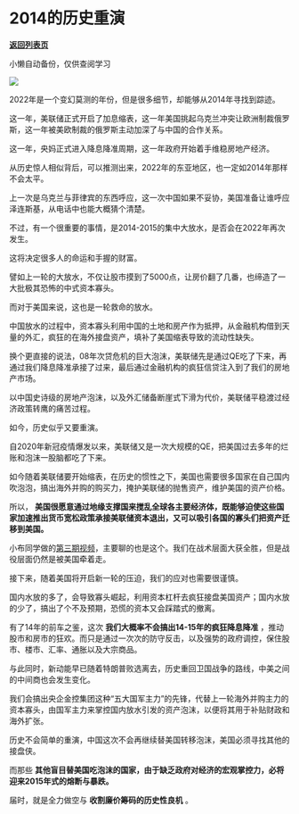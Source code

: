 # 2014的历史重演

[**返回列表页**](/gzh/政事堂2019)

小懒自动备份，仅供查阅学习

![](https://mmbiz.qpic.cn/mmbiz_jpg/rxhS23yu8cOmv5uCGlJTQwibXswgVWdQJg1ibfmYIkPm3ULibMOE97d9VMK2iaH3ElL5J2lSJOmyygwJqMtKWhlGGw/640?wx_fmt=jpeg)

  

2022年是一个变幻莫测的年份，但是很多细节，却能够从2014年寻找到踪迹。  

  

这一年，美联储正式开启了加息缩表，这一年美国挑起乌克兰冲突让欧洲制裁俄罗斯，这一年被美欧制裁的俄罗斯主动加深了与中国的合作关系。  

  

这一年，央妈正式进入降息降准周期，这一年政府开始着手维稳房地产经济。

  

从历史惊人相似背后，可以推测出来，2022年的东亚地区，也一定如2014年那样不会太平。

  

上一次是乌克兰与菲律宾的东西呼应，这一次中国如果不妥协，美国准备让谁呼应泽连斯基，从电话中也能大概猜个清楚。

  

不过，有一个很重要的事情，是2014-2015的集中大放水，是否会在2022年再次发生。  

  

这将决定很多人的命运和手握的财富。

  

譬如上一轮的大放水，不仅让股市摸到了5000点，让房价翻了几番，也缔造了一大批极其恐怖的中式资本寡头。

  

而对于美国来说，这也是一轮救命的放水。

  

中国放水的过程中，资本寡头利用中国的土地和房产作为抵押，从金融机构借到天量的外汇，疯狂的在海外接盘资产，填补了美国缩表导致的流动性缺失。

  

换个更直接的说法，08年次贷危机的巨大泡沫，美联储先是通过QE吃了下来，再通过我们降息降准承接了过来，最后通过金融机构的疯狂信贷注入到了我们的房地产市场。

  

以中国史诗级的房地产泡沫，以及外汇储备断崖式下滑为代价，美联储平稳渡过经济政策转鹰的痛苦过程。

  

如今，历史似乎又要重演。

  

自2020年新冠疫情爆发以来，美联储又是一次大规模的QE，把美国过去多年的烂账和泡沫一股脑都吃了下来。

  

如今随着美联储要开始缩表，在历史的惯性之下，美国也需要很多国家在自己国内吹泡泡，搞出海外并购的购买力，掩护美联储的抛售资产，维护美国的资产价格。

  

所以，
**美国很愿意通过地缘支撑国来搅乱全球各主要经济体，既能够迫使这些国家加速推出货币宽松政策承接美联储资本退出，又可以吸引各国的寡头们把资产迁移到美国。**  

  

小布同学做的[第三期视频](https://mp.weixin.qq.com/s?__biz=Mzg3MDMwNDIyOA==&mid=2247485709&idx=1&sn=7ad1752fed0370787e1ef8c5b06487ce&scene=21#wechat_redirect)，主要聊的也是这个。我们在战术层面大获全胜，但是战役层面仍然是被美国牵着走。  

  

接下来，随着美国将开启新一轮的压迫，我们的应对也需要很谨慎。

  

国内水放的多了，会导致寡头崛起，利用资本杠杆去疯狂接盘美国资产；国内水放的少了，搞出了个不及预期，恐慌的资本又会踩踏式的撤离。

  

有了14年的前车之鉴，这次 **我们大概率不会搞出14-15年的疯狂降息降准**
，推动股市和房市的狂欢。而只是通过一次次的防守反击，以及强势的政府调控，保住股市、楼市、汇率、通胀以及大宗商品。  

  

与此同时，新动能早已随着特朗普败选离去，历史重回卫国战争的路线，中美之间的中间商也会发生变化。

  

我们会搞出央企金控集团这种“五大国军主力”的先锋，代替上一轮海外并购主力的资本寡头，由国军主力来掌控国内放水引发的资产泡沫，以便将其用于补贴财政和海外扩张。  

  

历史不会简单的重演，中国这次不会再继续替美国转移泡沫，美国必须寻找其他的接盘侠。

  

而那些 **其他盲目替美国吃泡沫的国家，由于缺乏政府对经济的宏观掌控力，必将迎来2015年式的熔断与暴跌。**

  

届时，就是全力做空与 **收割廉价筹码的历史性良机** 。  

  

